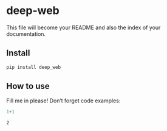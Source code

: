 # deep-web


<!-- WARNING: THIS FILE WAS AUTOGENERATED! DO NOT EDIT! -->

This file will become your README and also the index of your
documentation.

## Install

``` sh
pip install deep_web
```

## How to use

Fill me in please! Don’t forget code examples:

``` python
1+1
```

    2

